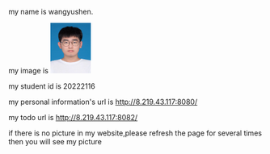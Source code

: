 my name is wangyushen.




my image is <img  width="80" height="100" src="https://raw.githubusercontent.com/kikikoi/nmu2024_students/main/docs/assets/20222116.png">



my student id is 20222116


my personal information's url is http://8.219.43.117:8080/




my todo url is http://8.219.43.117:8082/




if there is no picture in my website,please refresh the page for several times then you will see my picture

